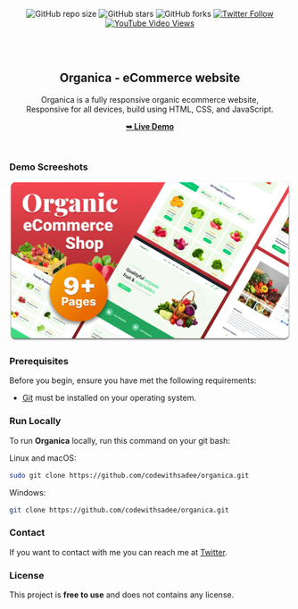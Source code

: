 <div align="center">
  
  ![GitHub repo size](https://img.shields.io/github/repo-size/codewithsadee/organica)
  ![GitHub stars](https://img.shields.io/github/stars/codewithsadee/organica?style=social)
  ![GitHub forks](https://img.shields.io/github/forks/codewithsadee/organica?style=social)
[![Twitter Follow](https://img.shields.io/twitter/follow/codewithsadee_?style=social)](https://twitter.com/intent/follow?screen_name=codewithsadee_)
  [![YouTube Video Views](https://img.shields.io/youtube/views/sgCSEk1XsCo?style=social)](https://youtu.be/sgCSEk1XsCo)

  <br />
  <br />

  <h2 align="center">Organica - eCommerce website</h2>

  Organica is a fully responsive organic ecommerce website, <br />Responsive for all devices, build using HTML, CSS, and JavaScript.

  <a href="https://codewithsadee.github.io/organica/"><strong>➥ Live Demo</strong></a>

</div>

<br />

### Demo Screeshots

![Organica Desktop Demo](./readme-images/desktop.png "Desktop Demo")

### Prerequisites

Before you begin, ensure you have met the following requirements:

* [Git](https://git-scm.com/downloads "Download Git") must be installed on your operating system.

### Run Locally

To run **Organica** locally, run this command on your git bash:

Linux and macOS:

```bash
sudo git clone https://github.com/codewithsadee/organica.git
```

Windows:

```bash
git clone https://github.com/codewithsadee/organica.git
```

### Contact

If you want to contact with me you can reach me at [Twitter](https://www.twitter.com/codewithsadee).

### License

This project is **free to use** and does not contains any license.
